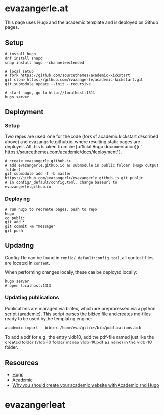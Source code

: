 # evazangerle.at

This page uses Hugo and the academic template and is deployed on Github pages.

## Setup
```
# install hugo 
dnf install snapd
snap install hugo --channel=extended

# local setup
# fork https://github.com/sourcethemes/academic-kickstart
git clone https://github.com/evazangerle/academic-kickstart.git 
git submodule update --init --recursive

# start hugo, go to http://localhost:1313
hugo server
```


## Deployment

### Setup
Two repos are used: one for the code (fork of academic kickstart described above) and evazangerle.github.io, where resulting static pages are deployed. All this is taken from the [official Hugo documentation](cf.  https://sourcethemes.com/academic/docs/deployment/
).

```
# create evazangerle.github.io
# add evazangerle.github.io as submodule in public folder (Hugo output folder)
git submodule add -f -b master https://github.com/evazangerle/evazangerle.github.io.git public
# in config/_default/config.toml, change baseurl to evazangerle.github.io
```


### Deploying
```
# run hugo to recreate pages, push to repo
hugo
cd public
git add *
git commit -m "message"
git push
```

## Updating
Config-file can be found in `config/_default/config.toml`, all content-files are located in `content`. 

When performing changes locally, these can be deployed locally:
```
hugo server
# open localhost:1313
```

### Updating publications
Publications are managed via bibtex, which are preprocessed via a python script ([academic](https://github.com/sourcethemes/academic-admin)). This script parses the bibtex file and creates md-files ready to be used by the templating engine:

```
academic import --bibtex /home/eva/git/cv/bib/publications.bib
```

To add a pdf for e.g., the entry vldb10, add the pdf-file named just like the created folder (vldb-10 folder menas vldb-10.pdf as name) in the vldb-10 folder.



## Resources
* [Hugo](https://gohugo.io/)
* [Academic](https://sourcethemes.com/academic/)
* [Why you should create your academic website with Academic and Hugo](https://georgecushen.com/create-your-website-with-hugo/)
# evazangerleat
